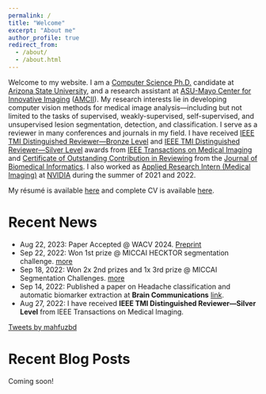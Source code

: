 ```yaml
---
permalink: /
title: "Welcome"
excerpt: "About me"
author_profile: true
redirect_from: 
  - /about/
  - /about.html
---
```


Welcome to my website. I am a <u>Computer Science Ph.D.</u> candidate at <u>Arizona State University</u>, and a research assistant at <u>ASU-Mayo Center for Innovative Imaging</u> ([AMCII](https://amcii.asu.edu/)). My research interests lie in developing computer vision methods for medical image analysis—including but not limited to the tasks of supervised, weakly-supervised, self-supervised, and unsupervised lesion segmentation, detection, and classification. I serve as a reviewer in many conferences and journals in my field. I have received <u>IEEE TMI Distinguished Reviewer—Bronze Level</u> and <u>IEEE TMI Distinguished Reviewer—Silver Level</u> awards from <u>IEEE Transactions on Medical Imaging</u> and <u>Certificate of Outstanding Contribution in Reviewing</u> from the <u>Journal of Biomedical Informatics</u>. I also worked as <u>Applied Research Intern (Medical Imaging)</u> at <u>NVIDIA</u> during the summer of 2021 and 2022.

My résumé is available [here](/files/Resume_mahfuz.pdf) and complete CV is available [here](/files/CV_mahfuz_Aug23.pdf).

Recent News
======
- Aug 22, 2023: Paper Accepted @ WACV 2024. [Preprint]([Preprint](https://arxiv.org/abs/2302.09200))
- Sep 22, 2022: Won 1st prize @ MICCAI HECKTOR segmentation challenge. [more](https://www.linkedin.com/posts/md-mahfuzur-rahman-siddiquee_miccai2022-nvidia-nvauto-activity-6978625582016135169-0R48?utm_source=share&utm_medium=member_desktop)
- Sep 18, 2022: Won 2x 2nd prizes and 1x 3rd prize @ MICCAI Segmentation Challenges. [more](https://www.linkedin.com/posts/md-mahfuzur-rahman-siddiquee_miccai2022-nvidia-nvauto-activity-6978625582016135169-0R48?utm_source=share&utm_medium=member_desktop)
- Sep 14, 2022: Published a paper on Headache classification and automatic biomarker extraction at **Brain Communications** [link](https://academic.oup.com/braincomms/article/5/1/fcac311/6849385).
- Aug 27, 2022: I have received **IEEE TMI Distinguished Reviewer—Silver Level** from IEEE Transactions on Medical Imaging.

<a class="twitter-timeline" data-height="500" href="https://twitter.com/mahfuzbd?ref_src=twsrc%5Etfw">Tweets by mahfuzbd</a> <script async src="https://platform.twitter.com/widgets.js" charset="utf-8"></script>


Recent Blog Posts
======

Coming soon!

<!-- <ul>
{% for post in site.posts %}
  {% capture year %}{{ post.date | date: '%Y' }}{% endcapture %}
  {% if year != written_year %}
    {% capture written_year %}{{ year }}{% endcapture %}
  {% endif %}
  {% include archive-single.html %}
{% endfor %}
</ul> -->
